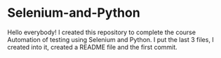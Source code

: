 # Selenium-and-Python
Hello everybody! I created this repository to complete the course 
Automation of testing using Selenium and Python. I put the last 3 files, 
I created into it, created a README file and the first commit.
